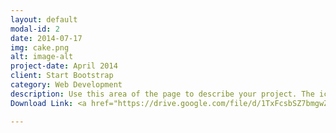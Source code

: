 ```yaml
---
layout: default
modal-id: 2
date: 2014-07-17
img: cake.png
alt: image-alt
project-date: April 2014
client: Start Bootstrap
category: Web Development
description: Use this area of the page to describe your project. The icon above is part of a free icon set by <a href="https://sellfy.com/p/8Q9P/jV3VZ/">Flat Icons</a>. On their website, you can download their free set with 16 icons, or you can purchase the entire set with 146 icons for only $12!
Download Link: <a href="https://drive.google.com/file/d/1TxFcsbSZ7bmgwZm8LaNWaUK8HqQAvqbK/view?usp=sharing">Panda Sole Kicks AIO</a>

---
```

